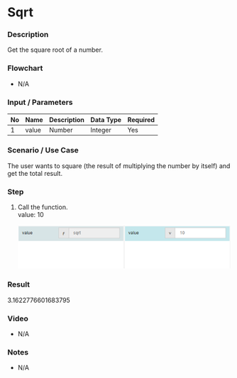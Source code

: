 ﻿# Sqrt


### Description

Get the square root of a number.

### Flowchart

- N/A 

### Input / Parameters

| No | Name | Description | Data Type | Required |
| ------ | ------ | ------ |------ | ------ |
| 1 | value | Number | Integer | Yes  |

### Scenario / Use Case

The user wants to  square (the result of multiplying the number by itself) and get the total result.<br />

### Step

1. Call the function.<br>
    value: 10<br />
    
      ![](Sqrt-step-1.png?raw=true)

### Result

3.1622776601683795

### Video

- N/A

<!--[![Video](http://i.imgur.com/Ot5DWAW.png)](https://youtu.be/StTqXEQ2l-Y?t=35s)-->


### Notes

- N/A